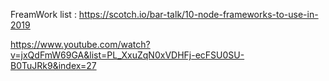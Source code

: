 FreamWork list : 
https://scotch.io/bar-talk/10-node-frameworks-to-use-in-2019



https://www.youtube.com/watch?v=jxQdFmW69GA&list=PL_XxuZqN0xVDHFj-ecFSU0SU-B0TuJRk9&index=27